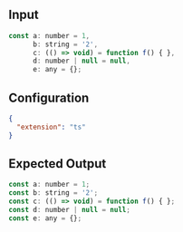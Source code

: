
## Input
```javascript input
const a: number = 1,
      b: string = '2',
      c: (() => void) = function f() { },
      d: number | null = null,
      e: any = {};
```

## Configuration
```json configuration
{
  "extension": "ts"
}
```

## Expected Output
```javascript expected output
const a: number = 1;
const b: string = '2';
const c: (() => void) = function f() { };
const d: number | null = null;
const e: any = {};
```
